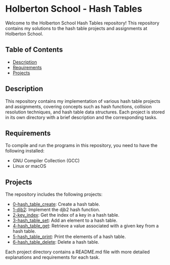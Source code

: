 # Holberton School - Hash Tables

Welcome to the Holberton School Hash Tables repository! This repository contains my solutions to the hash table projects and assignments at Holberton School.

## Table of Contents

- [Description](#description)
- [Requirements](#requirements)
- [Projects](#projects)

## Description

This repository contains my implementation of various hash table projects and assignments, covering concepts such as hash functions, collision resolution techniques, and hash table data structures. Each project is stored in its own directory with a brief description and the corresponding tasks.

## Requirements

To compile and run the programs in this repository, you need to have the following installed:

- GNU Compiler Collection (GCC)
- Linux or macOS

## Projects

The repository includes the following projects:

- [0-hash_table_create](./0-hash_table_create): Create a hash table.
- [1-djb2](./1-djb2): Implement the djb2 hash function.
- [2-key_index](./2-key_index): Get the index of a key in a hash table.
- [3-hash_table_set](./3-hash_table_set): Add an element to a hash table.
- [4-hash_table_get](./4-hash_table_get): Retrieve a value associated with a given key from a hash table.
- [5-hash_table_print](./5-hash_table_print): Print the elements of a hash table.
- [6-hash_table_delete](./6-hash_table_delete): Delete a hash table.

Each project directory contains a README.md file with more detailed explanations and requirements for each task.
